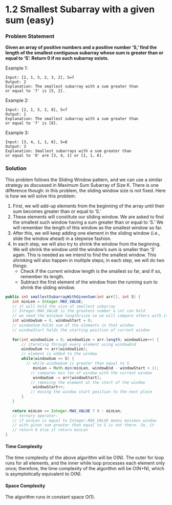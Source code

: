 # 1.2 Smallest Subarray with a given sum (easy)

### Problem Statement

**Given an array of positive numbers and a positive number ‘S,’ find the length of the smallest contiguous subarray whose sum is greater than or equal to ‘S’. Return 0 if no such subarray exists.**

Example 1:

```
Input: [2, 1, 5, 2, 3, 2], S=7
Output: 2
Explanation: The smallest subarray with a sum greater than 
or equal to '7' is [5, 2].
```

Example 2:

```
Input: [2, 1, 5, 2, 8], S=7
Output: 1
Explanation: The smallest subarray with a sum greater than 
or equal to '7' is [8].
```

Example 3:

```
Input: [3, 4, 1, 1, 6], S=8
Output: 3
Explanation: Smallest subarrays with a sum greater than 
or equal to '8' are [3, 4, 1] or [1, 1, 6].
```

### Solution

This problem follows the Sliding Window pattern, and we can use a similar strategy as discussed in Maximum Sum Subarray of Size K. There is one difference though: in this problem, the sliding window size is not fixed. Here is how we will solve this problem:

1. First, we will add-up elements from the beginning of the array until their sum becomes greater than or equal to ‘S.’
2. These elements will constitute our sliding window. We are asked to find the smallest such window having a sum greater than or equal to ‘S.’ We will remember the length of this window as the smallest window so far.
3. After this, we will keep adding one element in the sliding window (i.e., slide the window ahead) in a stepwise fashion.
4. In each step, we will also try to shrink the window from the beginning. We will shrink the window until the window’s sum is smaller than ‘S’ again. This is needed as we intend to find the smallest window. This shrinking will also happen in multiple steps; in each step, we will do two things:
   * Check if the current window length is the smallest so far, and if so, remember its length.
   * Subtract the first element of the window from the running sum to shrink the sliding window.

```java
public int smallestSubarrayWithGivenSum(int arr[], int S) {
   int minLen = Integer.MAX_VALUE;
   // it will hold the size of smallest subarray
   // Integer.MAX_VALUE is the greatest number a int can hold
   // we need the minimum length/size so we will compare others with it. 
   int windowSum = 0, windowStart = 0;
   // windowSum holds sum of the elements in that window
   // windowStart holds the starting position of current window
 
   for(int windowSize = 0; windowSize < arr.length; windowSize++) {
       // iterating through every element using windowEnd
       windowSum += arr[windowSize];
       // element is added to the window
       while(windowSum >= S) {
         // while windowSum is greater than equal to S
            minLen = Math.min(minLen, windowEnd - windowStart + 1);
           // compares min len of window with the current window
            windowSum -= arr[windowStart];
           // removing the element at the start of the window
            windowStart++;
           // moving the window start position to the next place
       }
   }
   
   return minLen == Integer.MAX_VALUE ? 0 : minLen;
   // ternary operator:
   // if minLen is equal to Integer.MAX_VALUE means minimun window
   // with given sum greater than equal to S is not there. So, it
   // return 0 else it return minLen
}
```

#### Time Complexity

The time complexity of the above algorithm will be O(N). The outer for loop runs for all elements, and the inner while loop processes each element only once; therefore, the time complexity of the algorithm will be O(N+N), which is asymptotically equivalent to O(N).

#### Space Complexity

The algorithm runs in constant space O(1).
